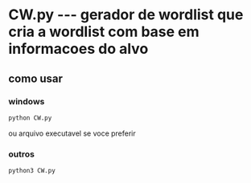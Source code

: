 # CW.py --- gerador de wordlist que cria a wordlist com base em informacoes do alvo

## como usar
### windows
```bash
python CW.py
```
ou arquivo executavel se voce preferir
### outros
```
python3 CW.py
```
